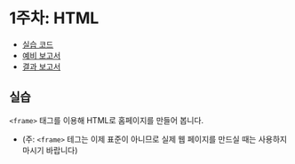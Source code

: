 # 1주차: HTML

- [실습 코드](lab)
- [예비 보고서](paper/web-1-pre.pdf)
- [결과 보고서](paper/web-1-post.pdf)

## 실습

`<frame>` 태그를 이용해 HTML로 홈페이지를 만들어 봅니다.

* (주: `<frame>` 테그는 이제 표준이 아니므로 실제 웹 페이지를 만드실 때는 사용하지 마시기 바랍니다)